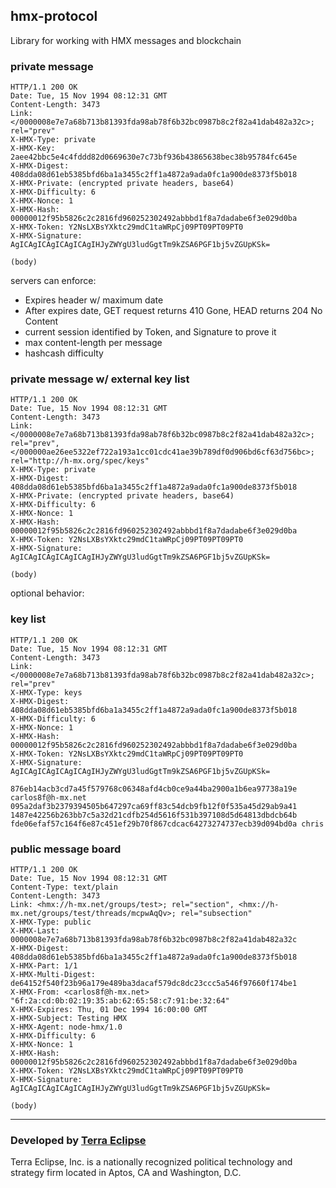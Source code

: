 ## hmx-protocol

Library for working with HMX messages and blockchain

### private message

```
HTTP/1.1 200 OK
Date: Tue, 15 Nov 1994 08:12:31 GMT
Content-Length: 3473
Link: </0000008e7e7a68b713b81393fda98ab78f6b32bc0987b8c2f82a41dab482a32c>; rel="prev"
X-HMX-Type: private
X-HMX-Key: 2aee42bbc5e4c4fddd82d0669630e7c73bf936b43865638bec38b95784fc645e
X-HMX-Digest: 408dda08d61eb5385bfd6ba1a3455c2ff1a4872a9ada0fc1a900de8373f5b018
X-HMX-Private: (encrypted private headers, base64)
X-HMX-Difficulty: 6
X-HMX-Nonce: 1
X-HMX-Hash: 00000012f95b5826c2c2816fd960252302492abbbd1f8a7dadabe6f3e029d0ba
X-HMX-Token: Y2NsLXBsYXktc29mdC1taWRpCj09PT09PT09PT0
X-HMX-Signature: AgICAgICAgICAgICAgIHJyZWYgU3ludGgtTm9kZSA6PGF1bj5vZGUpKSk=

(body)
```

servers can enforce:

- Expires header w/ maximum date
- After expires date, GET request returns 410 Gone, HEAD returns 204 No Content
- current session identified by Token, and Signature to prove it
- max content-length per message
- hashcash difficulty

### private message w/ external key list

```
HTTP/1.1 200 OK
Date: Tue, 15 Nov 1994 08:12:31 GMT
Content-Length: 3473
Link: </0000008e7e7a68b713b81393fda98ab78f6b32bc0987b8c2f82a41dab482a32c>; rel="prev", </000000ae26ee5322ef722a193a1cc01cdc41ae39b789df0d906bd6cf63d756bc>; rel="http://h-mx.org/spec/keys"
X-HMX-Type: private
X-HMX-Digest: 408dda08d61eb5385bfd6ba1a3455c2ff1a4872a9ada0fc1a900de8373f5b018
X-HMX-Private: (encrypted private headers, base64)
X-HMX-Difficulty: 6
X-HMX-Nonce: 1
X-HMX-Hash: 00000012f95b5826c2c2816fd960252302492abbbd1f8a7dadabe6f3e029d0ba
X-HMX-Token: Y2NsLXBsYXktc29mdC1taWRpCj09PT09PT09PT0
X-HMX-Signature: AgICAgICAgICAgICAgIHJyZWYgU3ludGgtTm9kZSA6PGF1bj5vZGUpKSk=

(body)
```

optional behavior: 

### key list

```
HTTP/1.1 200 OK
Date: Tue, 15 Nov 1994 08:12:31 GMT
Content-Length: 3473
Link: </0000008e7e7a68b713b81393fda98ab78f6b32bc0987b8c2f82a41dab482a32c>; rel="prev"
X-HMX-Type: keys
X-HMX-Digest: 408dda08d61eb5385bfd6ba1a3455c2ff1a4872a9ada0fc1a900de8373f5b018
X-HMX-Difficulty: 6
X-HMX-Nonce: 1
X-HMX-Hash: 00000012f95b5826c2c2816fd960252302492abbbd1f8a7dadabe6f3e029d0ba
X-HMX-Token: Y2NsLXBsYXktc29mdC1taWRpCj09PT09PT09PT0
X-HMX-Signature: AgICAgICAgICAgICAgIHJyZWYgU3ludGgtTm9kZSA6PGF1bj5vZGUpKSk=

876eb14acb3cd7a45f579768c06348afd4cb0ce9a44ba2900a1b6ea97738a19e carlos8f@h-mx.net
095a2daf3b2379394505b647297ca69ff83c54dcb9fb12f0f535a45d29ab9a41
1487e42256b263bb7c5a32d21cdfb254d5616f531b397108d5d64813dbdcb64b
fde06efaf57c164f6e87c451ef29b70f867cdcac64273274737ecb39d094bd0a chris
```

### public message board

```
HTTP/1.1 200 OK
Date: Tue, 15 Nov 1994 08:12:31 GMT
Content-Type: text/plain
Content-Length: 3473
Link: <hmx://h-mx.net/groups/test>; rel="section", <hmx://h-mx.net/groups/test/threads/mcpwAqQv>; rel="subsection"
X-HMX-Type: public
X-HMX-Last: 0000008e7e7a68b713b81393fda98ab78f6b32bc0987b8c2f82a41dab482a32c
X-HMX-Digest: 408dda08d61eb5385bfd6ba1a3455c2ff1a4872a9ada0fc1a900de8373f5b018
X-HMX-Part: 1/1
X-HMX-Multi-Digest: de64152f540f23b96a179e489ba3dacaf579dc8dc23ccc5a546f97660f174be1
X-HMX-From: <carlos8f@h-mx.net> "6f:2a:cd:0b:02:19:35:ab:62:65:58:c7:91:be:32:64"
X-HMX-Expires: Thu, 01 Dec 1994 16:00:00 GMT
X-HMX-Subject: Testing HMX
X-HMX-Agent: node-hmx/1.0
X-HMX-Difficulty: 6
X-HMX-Nonce: 1
X-HMX-Hash: 00000012f95b5826c2c2816fd960252302492abbbd1f8a7dadabe6f3e029d0ba
X-HMX-Token: Y2NsLXBsYXktc29mdC1taWRpCj09PT09PT09PT0
X-HMX-Signature: AgICAgICAgICAgICAgIHJyZWYgU3ludGgtTm9kZSA6PGF1bj5vZGUpKSk=

(body)
```

- - -

### Developed by [Terra Eclipse](http://www.terraeclipse.com)
Terra Eclipse, Inc. is a nationally recognized political technology and
strategy firm located in Aptos, CA and Washington, D.C.
